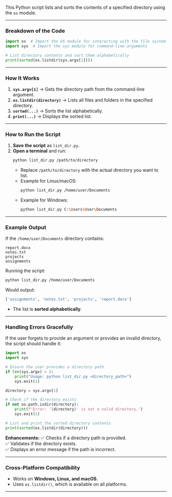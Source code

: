 This Python script lists and sorts the contents of a specified directory using the `os` module.

---

### **Breakdown of the Code**
```python
import os  # Import the OS module for interacting with the file system
import sys  # Import the sys module for command-line arguments

# List directory contents and sort them alphabetically
print(sorted(os.listdir(sys.argv[1])))
```

---

### **How It Works**
1. **`sys.argv[1]`** → Gets the directory path from the command-line argument.
2. **`os.listdir(directory)`** → Lists all files and folders in the specified directory.
3. **`sorted(...)`** → Sorts the list alphabetically.
4. **`print(...)`** → Displays the sorted list.

---

### **How to Run the Script**
1. **Save the script** as `list_dir.py`.
2. **Open a terminal** and run:
   ```sh
   python list_dir.py /path/to/directory
   ```
   - Replace `/path/to/directory` with the actual directory you want to list.
   - Example for Linux/macOS:
     ```sh
     python list_dir.py /home/user/Documents
     ```
   - Example for Windows:
     ```sh
     python list_dir.py C:\Users\User\Documents
     ```

---

### **Example Output**
If the `/home/user/Documents` directory contains:
```
report.docx
notes.txt
projects
assignments
```
Running the script:
```sh
python list_dir.py /home/user/Documents
```
Would output:
```python
['assignments', 'notes.txt', 'projects', 'report.docx']
```
- The list is **sorted alphabetically**.

---

### **Handling Errors Gracefully**
If the user forgets to provide an argument or provides an invalid directory, the script should handle it:

```python
import os
import sys

# Ensure the user provides a directory path
if len(sys.argv) < 2:
    print("Usage: python list_dir.py <directory_path>")
    sys.exit(1)

directory = sys.argv[1]

# Check if the directory exists
if not os.path.isdir(directory):
    print(f"Error: '{directory}' is not a valid directory.")
    sys.exit(1)

# List and print the sorted directory contents
print(sorted(os.listdir(directory)))
```
**Enhancements:**
✅ Checks if a directory path is provided.  
✅ Validates if the directory exists.  
✅ Displays an error message if the path is incorrect.  

---

### **Cross-Platform Compatibility**
- Works on **Windows, Linux, and macOS**.
- Uses `os.listdir()`, which is available on all platforms.

---

